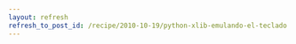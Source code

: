 ```yaml
---
layout: refresh
refresh_to_post_id: /recipe/2010-10-19/python-xlib-emulando-el-teclado.html
---
```

